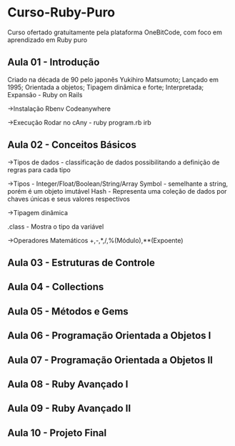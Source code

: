 # Curso-Ruby-Puro
Curso ofertado gratuitamente pela plataforma OneBitCode, com foco em aprendizado em Ruby puro

## Aula 01 - Introdução

Criado na década de 90 pelo japonês Yukihiro Matsumoto;
Lançado em 1995;
Orientada a objetos;
Tipagem dinâmica e forte;
Interpretada;
Expansão - Ruby on Rails

->Instalação
Rbenv
Codeanywhere

->Execução
Rodar no cAny - ruby program.rb
irb

## Aula 02 - Conceitos Básicos

->Tipos de dados - classificação de dados possibilitando a definição de 
regras para cada tipo

->Tipos - Integer/Float/Boolean/String/Array
Symbol - semelhante a string, porém é um objeto imutável
Hash - Representa uma coleção de dados por chaves únicas e 
seus valores respectivos

->Tipagem dinâmica

.class - Mostra o tipo da variável

->Operadores Matemáticos
+,-,*,/,%(Módulo),**(Expoente)

## Aula 03 - Estruturas de Controle

## Aula 04 - Collections

## Aula 05 - Métodos e Gems

## Aula 06 - Programação Orientada a Objetos I

## Aula 07 - Programação Orientada a Objetos II

## Aula 08 - Ruby Avançado I

## Aula 09 - Ruby Avançado II

## Aula 10 - Projeto Final
